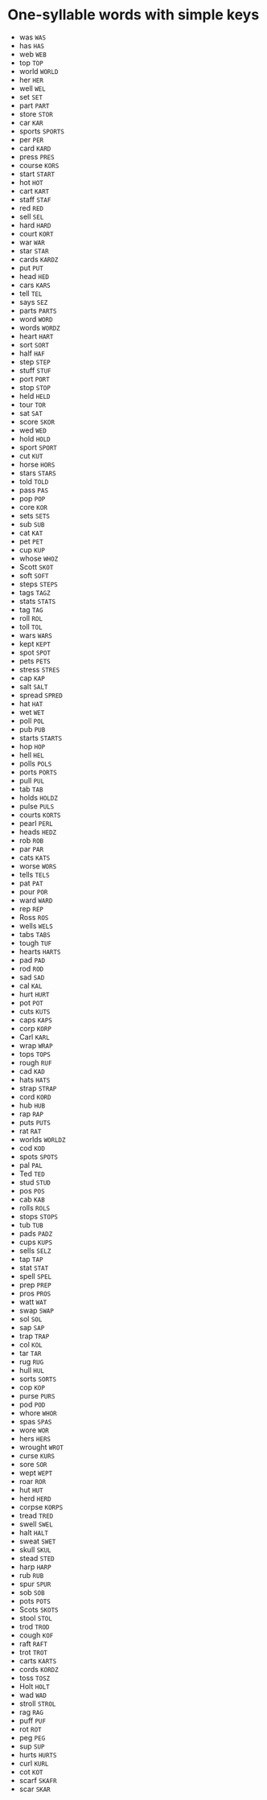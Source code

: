 # One-syllable words with simple keys

* was `WAS`
* has `HAS`
* web `WEB`
* top `TOP`
* world `WORLD`
* her `HER`
* well `WEL`
* set `SET`
* part `PART`
* store `STOR`
* car `KAR`
* sports `SPORTS`
* per `PER`
* card `KARD`
* press `PRES`
* course `KORS`
* start `START`
* hot `HOT`
* cart `KART`
* staff `STAF`
* red `RED`
* sell `SEL`
* hard `HARD`
* court `KORT`
* war `WAR`
* star `STAR`
* cards `KARDZ`
* put `PUT`
* head `HED`
* cars `KARS`
* tell `TEL`
* says `SEZ`
* parts `PARTS`
* word `WORD`
* words `WORDZ`
* heart `HART`
* sort `SORT`
* half `HAF`
* step `STEP`
* stuff `STUF`
* port `PORT`
* stop `STOP`
* held `HELD`
* tour `TOR`
* sat `SAT`
* score `SKOR`
* wed `WED`
* hold `HOLD`
* sport `SPORT`
* cut `KUT`
* horse `HORS`
* stars `STARS`
* told `TOLD`
* pass `PAS`
* pop `POP`
* core `KOR`
* sets `SETS`
* sub `SUB`
* cat `KAT`
* pet `PET`
* cup `KUP`
* whose `WHOZ`
* Scott `SKOT`
* soft `SOFT`
* steps `STEPS`
* tags `TAGZ`
* stats `STATS`
* tag `TAG`
* roll `ROL`
* toll `TOL`
* wars `WARS`
* kept `KEPT`
* spot `SPOT`
* pets `PETS`
* stress `STRES`
* cap `KAP`
* salt `SALT`
* spread `SPRED`
* hat `HAT`
* wet `WET`
* poll `POL`
* pub `PUB`
* starts `STARTS`
* hop `HOP`
* hell `HEL`
* polls `POLS`
* ports `PORTS`
* pull `PUL`
* tab `TAB`
* holds `HOLDZ`
* pulse `PULS`
* courts `KORTS`
* pearl `PERL`
* heads `HEDZ`
* rob `ROB`
* par `PAR`
* cats `KATS`
* worse `WORS`
* tells `TELS`
* pat `PAT`
* pour `POR`
* ward `WARD`
* rep `REP`
* Ross `ROS`
* wells `WELS`
* tabs `TABS`
* tough `TUF`
* hearts `HARTS`
* pad `PAD`
* rod `ROD`
* sad `SAD`
* cal `KAL`
* hurt `HURT`
* pot `POT`
* cuts `KUTS`
* caps `KAPS`
* corp `KORP`
* Carl `KARL`
* wrap `WRAP`
* tops `TOPS`
* rough `RUF`
* cad `KAD`
* hats `HATS`
* strap `STRAP`
* cord `KORD`
* hub `HUB`
* rap `RAP`
* puts `PUTS`
* rat `RAT`
* worlds `WORLDZ`
* cod `KOD`
* spots `SPOTS`
* pal `PAL`
* Ted `TED`
* stud `STUD`
* pos `POS`
* cab `KAB`
* rolls `ROLS`
* stops `STOPS`
* tub `TUB`
* pads `PADZ`
* cups `KUPS`
* sells `SELZ`
* tap `TAP`
* stat `STAT`
* spell `SPEL`
* prep `PREP`
* pros `PROS`
* watt `WAT`
* swap `SWAP`
* sol `SOL`
* sap `SAP`
* trap `TRAP`
* col `KOL`
* tar `TAR`
* rug `RUG`
* hull `HUL`
* sorts `SORTS`
* cop `KOP`
* purse `PURS`
* pod `POD`
* whore `WHOR`
* spas `SPAS`
* wore `WOR`
* hers `HERS`
* wrought `WROT`
* curse `KURS`
* sore `SOR`
* wept `WEPT`
* roar `ROR`
* hut `HUT`
* herd `HERD`
* corpse `KORPS`
* tread `TRED`
* swell `SWEL`
* halt `HALT`
* sweat `SWET`
* skull `SKUL`
* stead `STED`
* harp `HARP`
* rub `RUB`
* spur `SPUR`
* sob `SOB`
* pots `POTS`
* Scots `SKOTS`
* stool `STOL`
* trod `TROD`
* cough `KOF`
* raft `RAFT`
* trot `TROT`
* carts `KARTS`
* cords `KORDZ`
* toss `TOSZ`
* Holt `HOLT`
* wad `WAD`
* stroll `STROL`
* rag `RAG`
* puff `PUF`
* rot `ROT`
* peg `PEG`
* sup `SUP`
* hurts `HURTS`
* curl `KURL`
* cot `KOT`
* scarf `SKAFR`
* scar `SKAR`
